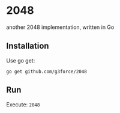 # 2048
another 2048 implementation, written in Go

## Installation

Use go get:

`go get github.com/g3force/2048`

## Run

Execute: `2048`
